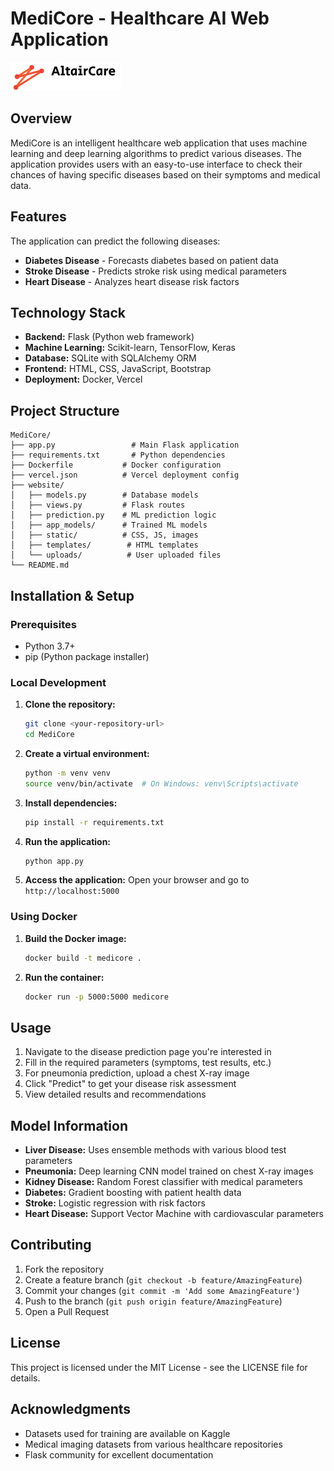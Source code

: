 # MediCore - Healthcare AI Web Application

![MediCore Logo](website/static/images/logo.png)

## Overview

MediCore is an intelligent healthcare web application that uses machine learning and deep learning algorithms to predict various diseases. The application provides users with an easy-to-use interface to check their chances of having specific diseases based on their symptoms and medical data.

## Features

The application can predict the following diseases:

- **Diabetes Disease** - Forecasts diabetes based on patient data
- **Stroke Disease** - Predicts stroke risk using medical parameters
- **Heart Disease** - Analyzes heart disease risk factors

## Technology Stack

- **Backend:** Flask (Python web framework)
- **Machine Learning:** Scikit-learn, TensorFlow, Keras
- **Database:** SQLite with SQLAlchemy ORM
- **Frontend:** HTML, CSS, JavaScript, Bootstrap
- **Deployment:** Docker, Vercel

## Project Structure

```
MediCore/
├── app.py                 # Main Flask application
├── requirements.txt       # Python dependencies
├── Dockerfile           # Docker configuration
├── vercel.json          # Vercel deployment config
├── website/
│   ├── models.py        # Database models
│   ├── views.py         # Flask routes
│   ├── prediction.py    # ML prediction logic
│   ├── app_models/      # Trained ML models
│   ├── static/          # CSS, JS, images
│   ├── templates/        # HTML templates
│   └── uploads/          # User uploaded files
└── README.md
```

## Installation & Setup

### Prerequisites
- Python 3.7+
- pip (Python package installer)

### Local Development

1. **Clone the repository:**
   ```bash
   git clone <your-repository-url>
   cd MediCore
   ```

2. **Create a virtual environment:**
   ```bash
   python -m venv venv
   source venv/bin/activate  # On Windows: venv\Scripts\activate
   ```

3. **Install dependencies:**
   ```bash
   pip install -r requirements.txt
   ```

4. **Run the application:**
   ```bash
   python app.py
   ```

5. **Access the application:**
   Open your browser and go to `http://localhost:5000`

### Using Docker

1. **Build the Docker image:**
   ```bash
   docker build -t medicore .
   ```

2. **Run the container:**
   ```bash
   docker run -p 5000:5000 medicore
   ```

## Usage

1. Navigate to the disease prediction page you're interested in
2. Fill in the required parameters (symptoms, test results, etc.)
3. For pneumonia prediction, upload a chest X-ray image
4. Click "Predict" to get your disease risk assessment
5. View detailed results and recommendations

## Model Information

- **Liver Disease:** Uses ensemble methods with various blood test parameters
- **Pneumonia:** Deep learning CNN model trained on chest X-ray images
- **Kidney Disease:** Random Forest classifier with medical parameters
- **Diabetes:** Gradient boosting with patient health data
- **Stroke:** Logistic regression with risk factors
- **Heart Disease:** Support Vector Machine with cardiovascular parameters

## Contributing

1. Fork the repository
2. Create a feature branch (`git checkout -b feature/AmazingFeature`)
3. Commit your changes (`git commit -m 'Add some AmazingFeature'`)
4. Push to the branch (`git push origin feature/AmazingFeature`)
5. Open a Pull Request

## License

This project is licensed under the MIT License - see the LICENSE file for details.

## Acknowledgments

- Datasets used for training are available on Kaggle
- Medical imaging datasets from various healthcare repositories
- Flask community for excellent documentation
